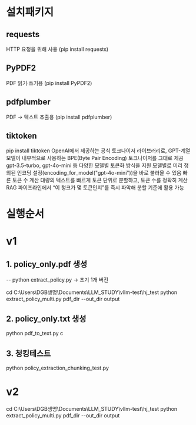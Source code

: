 # 설치패키지
## requests
HTTP 요청을 위해 사용 (pip install requests)

## PyPDF2
PDF 읽기·쓰기용 (pip install PyPDF2)

## pdfplumber
PDF → 텍스트 추출용 (pip install pdfplumber)

## tiktoken
pip install tiktoken
OpenAI에서 제공하는 공식 토크나이저 라이브러리로, GPT-계열 모델이 내부적으로 사용하는 BPE(Byte Pair Encoding) 토크나이저를 그대로 제공
gpt-3.5-turbo, gpt-4o-mini 등 다양한 모델별 토큰화 방식을 지원
모델별로 미리 정의된 인코딩 설정(encoding_for_model("gpt-4o-mini"))을 바로 불러올 수 있음
빠른 토큰 수 계산
대량의 텍스트를 빠르게 토큰 단위로 분할하고, 토큰 수를 정확히 계산
RAG 파이프라인에서 “이 청크가 몇 토큰인지”를 즉시 파악해 분할 기준에 활용 가능


# 실행순서

# v1
## 1.  policy_only.pdf 생성
-- python extract_policy.py    -> 초기 1개 버전

cd C:\Users\DGB생명\Documents\LLM_STUDY\vllm-test\hj_test
python extract_policy_multi.py pdf_dir --out_dir output

## 2. policy_only.txt 생성
python pdf_to_text.py         c   
## 3. 청킹테스트
python policy_extraction_chunking_test.py  

# v2
cd C:\Users\DGB생명\Documents\LLM_STUDY\vllm-test\hj_test
python extract_policy_multi.py pdf_dir --out_dir output
